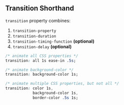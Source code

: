 ## Transition Shorthand

`transition` property combines:

1. `transition-property`
2. `transition-duration`
3. `transition-timing-function` **(optional)**
4. `transition-delay` **(optional)**
 
```css
/* animate all CSS properties */
transition: all 1s ease-in .5s; 

/* animate background-color */
transition: background-color 1s;

/* animate multiple CSS properties, but not all */
transition: color 1s,
            background-color 1s,
            border-color .5s 1s;
```

